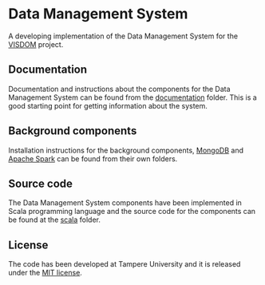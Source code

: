# Data Management System

A developing implementation of the Data Management System for the [VISDOM](https://iteavisdom.org/) project.

## Documentation

Documentation and instructions about the components for the Data Management System can be found from the [documentation](documentation) folder. This is a good starting point for getting information about the system.

## Background components

Installation instructions for the background components, [MongoDB](mongodb) and [Apache Spark](spark) can be found from their own folders.

## Source code

The Data Management System components have been implemented in Scala programming language and the source code for the components can be found at the [scala](scala) folder.

## License

The code has been developed at Tampere University and it is released under the [MIT license](LICENSE).
